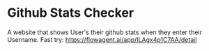 # Github Stats Checker
A website that shows User's their github stats when they enter their Username.
Fast try: https://flowagent.ai/app/ILAgx4p1C7AA/detail